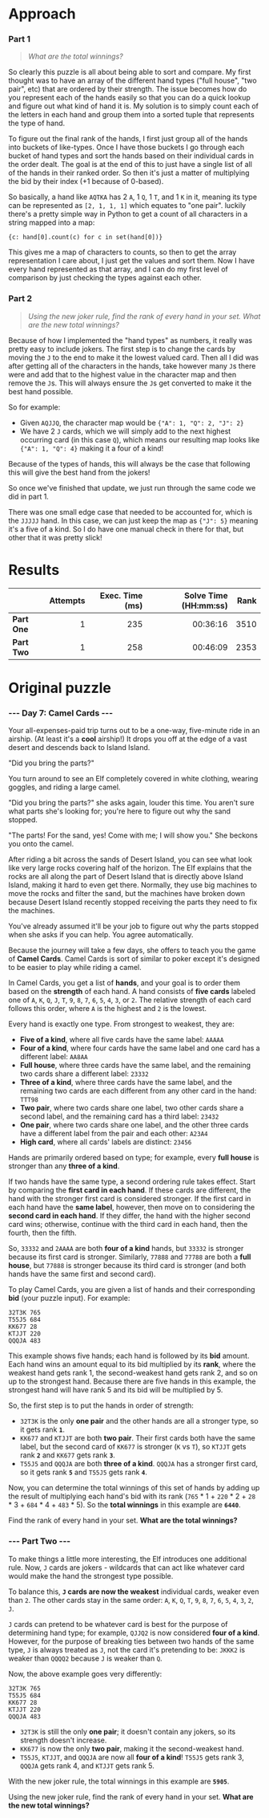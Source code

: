 # Approach
### Part 1
> _What are the total winnings?_

So clearly this puzzle is all about being able to sort and compare. My first thought was to have an array of the different
hand types ("full house", "two pair", etc) that are ordered by their strength. The issue becomes how do you represent
each of the hands easily so that you can do a quick lookup and figure out what kind of hand it is. My solution is to
simply count each of the letters in each hand and group them into a sorted tuple that represents the type of hand.

To figure out the final rank of the hands, I first just group all of the hands into buckets of like-types. Once I have those buckets
I go through each bucket of hand types and sort the hands based on their individual cards in the order dealt. The goal is
at the end of this to just have a single list of all of the hands in their ranked order. So then it's just a matter of
multiplying the bid by their index (+1 because of 0-based).

So basically, a hand like `AQTKA` has 2 `A`, 1 `Q`, 1 `T`, and 1 `K` in it, meaning its type can be represented as
`[2, 1, 1, 1]` which equates to "one pair". luckily there's a pretty simple way in Python to get a count of all characters
in a string mapped into a map:
```
{c: hand[0].count(c) for c in set(hand[0])}
```
This gives me a map of characters to counts, so then to get the array representation I care about, I just get the values
and sort them. Now I have every hand represented as that array, and I can do my first level of comparison by just checking the
types against each other.

### Part 2
> _Using the new joker rule, find the rank of every hand in your set. What are the new total winnings?_

Because of how I implemented the "hand types" as numbers, it really was pretty easy to include jokers. The first step
is to change the cards by moving the `J` to the end to make it the lowest valued card. Then all I did was after getting
all of the characters in the hands, take however many `J`s there were and add that to the highest value in the character map
and then remove the `J`s. This will always ensure the `J`s get converted to make it the best hand possible.

So for example:
* Given `AQJJQ`, the character map would be `{"A": 1, "Q": 2, "J": 2}`
* We have 2 `J` cards, which we will simply add to the next highest occurring card (in this case `Q`), which means our resulting map looks like `{"A": 1, "Q": 4}` making it a four of a kind!

Because of the types of hands, this will always be the case that following this will give the best hand from the jokers!

So once we've finished that update, we just run through the same code we did in part 1.

There was one small edge case that needed to be accounted for, which is the `JJJJJ` hand. In this case, we can just keep the
map as `{"J": 5}` meaning it's a five of a kind. So I do have one manual check in there for that, but other that it was
pretty slick!

# Results

|              | Attempts | Exec. Time (ms) | Solve Time (HH:mm:ss) | Rank |
|--------------|---------:|----------------:|----------------------:|-----:|
| **Part One** |        1 |             235 |              00:36:16 | 3510 |
| **Part Two** |        1 |             258 |              00:46:09 | 2353 |


# Original puzzle
### --- Day 7: Camel Cards ---
Your all-expenses-paid trip turns out to be a one-way, five-minute ride in an airship. (At least it's a **cool** airship!) It drops you off at the edge of a vast desert and descends back to Island Island.

"Did you bring the parts?"

You turn around to see an Elf completely covered in white clothing, wearing goggles, and riding a large camel.

"Did you bring the parts?" she asks again, louder this time. You aren't sure what parts she's looking for; you're here to figure out why the sand stopped.

"The parts! For the sand, yes! Come with me; I will show you." She beckons you onto the camel.

After riding a bit across the sands of Desert Island, you can see what look like very large rocks covering half of the horizon. The Elf explains that the rocks are all along the part of Desert Island that is directly above Island Island, making it hard to even get there. Normally, they use big machines to move the rocks and filter the sand, but the machines have broken down because Desert Island recently stopped receiving the parts they need to fix the machines.

You've already assumed it'll be your job to figure out why the parts stopped when she asks if you can help. You agree automatically.

Because the journey will take a few days, she offers to teach you the game of **Camel Cards**. Camel Cards is sort of similar to poker except it's designed to be easier to play while riding a camel.

In Camel Cards, you get a list of **hands**, and your goal is to order them based on the **strength** of each hand. A hand consists of **five cards** labeled one of `A`, `K`, `Q`, `J`, `T`, `9`, `8`, `7`, `6`, `5`, `4`, `3`, or `2`. The relative strength of each card follows this order, where `A` is the highest and `2` is the lowest.

Every hand is exactly one type. From strongest to weakest, they are:

* **Five of a kind**, where all five cards have the same label: `AAAAA`
* **Four of a kind**, where four cards have the same label and one card has a different label: `AA8AA`
* **Full house**, where three cards have the same label, and the remaining two cards share a different label: `23332`
* **Three of a kind**, where three cards have the same label, and the remaining two cards are each different from any other card in the hand: `TTT98`
* **Two pair**, where two cards share one label, two other cards share a second label, and the remaining card has a third label: `23432`
* **One pair**, where two cards share one label, and the other three cards have a different label from the pair and each other: `A23A4`
* **High card**, where all cards' labels are distinct: `23456`

Hands are primarily ordered based on type; for example, every **full house** is stronger than any **three of a kind**.

If two hands have the same type, a second ordering rule takes effect. Start by comparing the **first card in each hand**. If these cards are different, the hand with the stronger first card is considered stronger. If the first card in each hand have the **same label**, however, then move on to considering the **second card in each hand**. If they differ, the hand with the higher second card wins; otherwise, continue with the third card in each hand, then the fourth, then the fifth.

So, `33332` and `2AAAA` are both **four of a kind** hands, but `33332` is stronger because its first card is stronger. Similarly, `77888` and `77788` are both a **full house**, but `77888` is stronger because its third card is stronger (and both hands have the same first and second card).

To play Camel Cards, you are given a list of hands and their corresponding **bid** (your puzzle input). For example:
```
32T3K 765
T55J5 684
KK677 28
KTJJT 220
QQQJA 483
```
This example shows five hands; each hand is followed by its **bid** amount. Each hand wins an amount equal to its bid multiplied by its **rank**, where the weakest hand gets rank 1, the second-weakest hand gets rank 2, and so on up to the strongest hand. Because there are five hands in this example, the strongest hand will have rank 5 and its bid will be multiplied by 5.

So, the first step is to put the hands in order of strength:

* `32T3K` is the only **one pair** and the other hands are all a stronger type, so it gets rank **`1`**.
* `KK677` and `KTJJT` are both **two pair**. Their first cards both have the same label, but the second card of `KK677` is stronger (`K` vs `T`), so `KTJJT` gets rank **`2`** and `KK677` gets rank **`3`**.
* `T55J5` and `QQQJA` are both **three of a kind**. `QQQJA` has a stronger first card, so it gets rank **`5`** and `T55J5` gets rank **`4`**.

Now, you can determine the total winnings of this set of hands by adding up the result of multiplying each hand's bid with its rank (`765` * 1 + `220` * 2 + `28` * 3 + `684` * 4 + `483` * 5). So the **total winnings** in this example are **`6440`**.

Find the rank of every hand in your set. **What are the total winnings?**

### --- Part Two ---
To make things a little more interesting, the Elf introduces one additional rule. Now, `J` cards are jokers - wildcards that can act like whatever card would make the hand the strongest type possible.

To balance this, **`J` cards are now the weakest** individual cards, weaker even than `2`. The other cards stay in the same order: `A`, `K`, `Q`, `T`, `9`, `8`, `7`, `6`, `5`, `4`, `3`, `2`, `J`.

`J` cards can pretend to be whatever card is best for the purpose of determining hand type; for example, `QJJQ2` is now considered **four of a kind**. However, for the purpose of breaking ties between two hands of the same type, `J` is always treated as `J`, not the card it's pretending to be: `JKKK2` is weaker than `QQQQ2` because `J` is weaker than `Q`.

Now, the above example goes very differently:
```
32T3K 765
T55J5 684
KK677 28
KTJJT 220
QQQJA 483
```

* `32T3K` is still the only **one pair**; it doesn't contain any jokers, so its strength doesn't increase.
* `KK677` is now the only **two pair**, making it the second-weakest hand.
* `T55J5`, `KTJJT`, and `QQQJA` are now all **four of a kind**! `T55J5` gets rank 3, `QQQJA` gets rank 4, and `KTJJT` gets rank 5.

With the new joker rule, the total winnings in this example are **`5905`**.

Using the new joker rule, find the rank of every hand in your set. **What are the new total winnings?**
